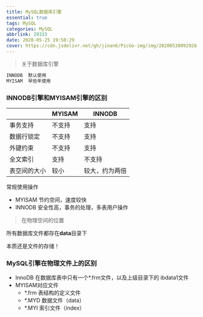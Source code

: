 ```yaml
---
title: MySQL数据库引擎
essential: true
tags: MySQL
categories: MySQL
abbrlink: 29333
date: 2020-05-25 19:58:29
cover: https://cdn.jsdelivr.net/gh/jinan6/PicGo-img/img/20200530092928.jpeg
---
```


> 关于数据库引擎

<!--more-->



````sql
INNODB  默认使用
MYISAM  早些年使用
````



### INNODB引擎和MYISAM引擎的区别

|              | MYISAM | INNODB         |
| ------------ | ------ | -------------- |
| 事务支持     | 不支持 | 支持           |
| 数据行锁定   | 不支持 | 支持           |
| 外键约束     | 不支持 | 支持           |
| 全文索引     | 支持   | 不支持         |
| 表空间的大小 | 较小   | 较大，约为两倍 |

常规使用操作

- MYISAM   节约空间，速度较快
- INNODB   安全性高，事务的处理，多表用户操作



> 在物理空间的位置

所有数据库文件都存在**data**目录下

本质还是文件的存储！

### MySQL引擎在物理文件上的区别

- InnoDB 在数据库表中只有一个*.frm文件，以及上级目录下的 ibdata1文件
- MYISAM对应文件
  - *.frm   表结构的定义文件
  - *.MYD   数据文件（data）
  - *.MYI  索引文件（index）



